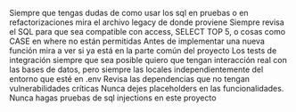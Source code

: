 Siempre que tengas dudas de como usar los sql en pruebas o en refactorizaciones mira el archivo legacy de donde proviene
Siempre revisa el SQL para que sea compatible con access, SELECT TOP 5, o cosas como CASE en where no están permitidas
Antes de implementar una nueva función mira a ver si ya está en la parte común del proyecto
Los tests de integración siempre que sea posible quiero que tengan interacción real con las bases de datos, pero siempre las locales independientemente del entorno que esté en .env
Revisa las dependencias que no tengan vulnerabilidades críticas
Nunca dejes placeholders en las funcionalidades. 
Nunca hagas pruebas de sql injections en este proyecto
